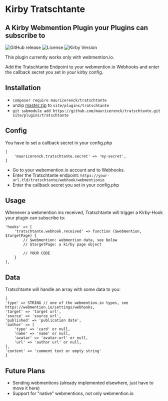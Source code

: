 # Kirby Tratschtante

## A Kirby Webmention Plugin your Plugins can subscribe to

![GitHub release](https://img.shields.io/github/release/mauricerenck/tratschtante.svg?maxAge=1800) ![License](https://img.shields.io/github/license/mashape/apistatus.svg) ![Kirby Version](https://img.shields.io/badge/Kirby-3%2B-black.svg)

This plugin currently works only with webmention.io.

Add the Tratschtante Endpoint to your webmention.io Webhooks and enter the callback secret you set in your kirby config.

## Installation

- `composer require mauricerenck/tratschtante`
- unzip [master.zip](https://github.com/mauricerenck/tratschtante/releases/latest) to `site/plugins/tratschtante`
- `git submodule add https://github.com/mauricerenck/tratschtante.git site/plugins/tratschtante`

## Config

You have to set a callback secret in your config.php

```
[
    'mauricerenck.tratschtante.secret' => 'my-secret',
]
```

- Go to your webemention.io account and to Webhooks.
- Enter the Tratschtante endpoint: `https://your-url.tld/tratschtante/webhook/webmentionio`
- Enter the callback secret you set in your config.php

## Usage

Whenever a webmention ins received, Tratschtante will trigger a Kirby-Hook your plugin can subscribe to:

```
'hooks' => [
    'tratschtante.webhook.received' => function ($webmention, $targetPage) {
        // $webmention: webmention data, see below
        // $targetPage: a kirby page object

        // YOUR CODE
    }
],
```

## Data

Tratschtante will handle an array with some data to you:

```
[
'type' => STRING // one of the webmention.io types, see https://webmention.io/settings/webhooks,
'target' => 'target url',
'source' => 'source url',
'published' => 'publication date',
'author' => [
    'type' => 'card' or null,
    'name' => 'name' or null,
    'avatar' => 'avatar-url' or null,
    'url' => 'author url' or null,
],
'content' => 'comment text or empty string'
]
```

## Future Plans

- Sending webmentions (already implemented elsewhere, just have to move it here)
- Support for "native" webmentions, not only webmention.io
